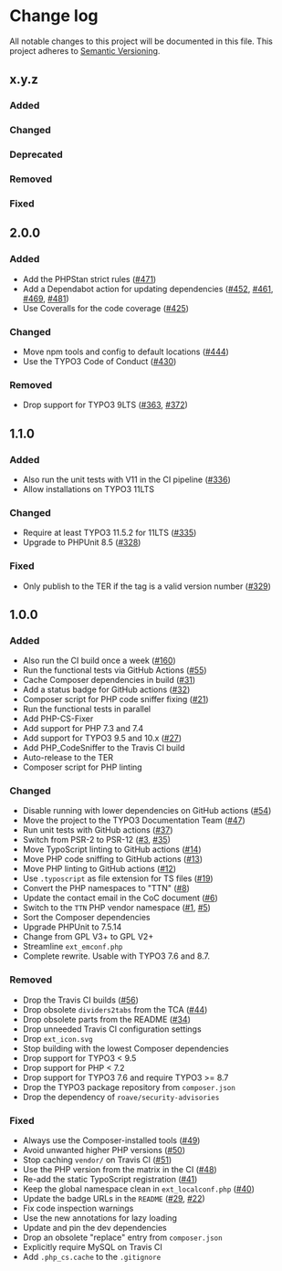 # Change log

All notable changes to this project will be documented in this file.
This project adheres to [Semantic Versioning](https://semver.org/).

## x.y.z

### Added

### Changed

### Deprecated

### Removed

### Fixed

## 2.0.0

### Added
- Add the PHPStan strict rules ([#471](#471))
- Add a Dependabot action for updating dependencies ([#452](#452), [#461](#461), [#469](#469), [#481](#481))
- Use Coveralls for the code coverage ([#425](#425))

### Changed
- Move npm tools and config to default locations ([#444](#444))
- Use the TYPO3 Code of Conduct ([#430](#430))

### Removed
- Drop support for TYPO3 9LTS ([#363](#363), [#372](#372))

## 1.1.0

### Added
- Also run the unit tests with V11 in the CI pipeline ([#336](#336))
- Allow installations on TYPO3 11LTS

### Changed
- Require at least TYPO3 11.5.2 for 11LTS ([#335](#335))
- Upgrade to PHPUnit 8.5 ([#328](#328))

### Fixed
- Only publish to the TER if the tag is a valid version number ([#329](#329))

## 1.0.0

### Added
- Also run the CI build once a week ([#160](#160))
- Run the functional tests via GitHub Actions ([#55](#55))
- Cache Composer dependencies in build ([#31](#31))
- Add a status badge for GitHub actions ([#32](#32))
- Composer script for PHP code sniffer fixing ([#21](#21))
- Run the functional tests in parallel
- Add PHP-CS-Fixer
- Add support for PHP 7.3 and 7.4
- Add support for TYPO3 9.5 and 10.x ([#27](#27))
- Add PHP_CodeSniffer to the Travis CI build
- Auto-release to the TER
- Composer script for PHP linting

### Changed
- Disable running with lower dependencies on GitHub actions ([#54](#54))
- Move the project to the TYPO3 Documentation Team ([#47](#47))
- Run unit tests with GitHub actions ([#37](#37))
- Switch from PSR-2 to PSR-12 ([#3](#3), [#35](#35))
- Move TypoScript linting to GitHub actions ([#14](#14))
- Move PHP code sniffing to GitHub actions ([#13](#13))
- Move PHP linting to GitHub actions ([#12](#12))
- Use `.typoscript` as file extension for TS files ([#19](#19))
- Convert the PHP namespaces to "TTN" ([#8](#8))
- Update the contact email in the CoC document ([#6](#6))
- Switch to the `TTN` PHP vendor namespace ([#1](#1), [#5](#5))
- Sort the Composer dependencies
- Upgrade PHPUnit to 7.5.14
- Change from GPL V3+ to GPL V2+
- Streamline `ext_emconf.php`
- Complete rewrite. Usable with TYPO3 7.6 and 8.7.

### Removed
- Drop the Travis CI builds ([#56](#56))
- Drop obsolete `dividers2tabs` from the TCA ([#44](#44))
- Drop obsolete parts from the README ([#34](#34))
- Drop unneeded Travis CI configuration settings
- Drop `ext_icon.svg`
- Stop building with the lowest Composer dependencies
- Drop support for TYPO3 < 9.5
- Drop support for PHP < 7.2
- Drop support for TYPO3 7.6 and require TYPO3 >= 8.7
- Drop the TYPO3 package repository from `composer.json`
- Drop the dependency of `roave/security-advisories`

### Fixed
- Always use the Composer-installed tools ([#49](#49))
- Avoid unwanted higher PHP versions ([#50](#50))
- Stop caching `vendor/` on Travis CI ([#51](#51))
- Use the PHP version from the matrix in the CI ([#48](#48))
- Re-add the static TypoScript registration ([#41](#41))
- Keep the global namespace clean in `ext_localconf.php` ([#40](#40))
- Update the badge URLs in the `README` ([#29](#29), [#22](#22))
- Fix code inspection warnings
- Use the new annotations for lazy loading
- Update and pin the dev dependencies
- Drop an obsolete "replace" entry from `composer.json`
- Explicitly require MySQL on Travis CI
- Add `.php_cs.cache` to the `.gitignore`
